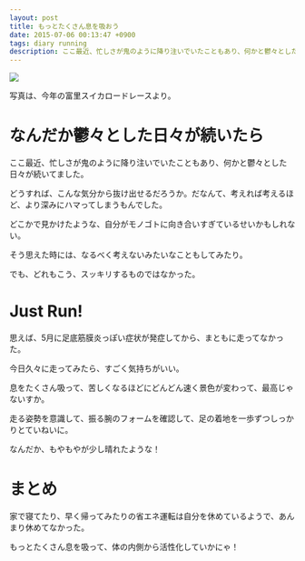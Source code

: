 ```yaml
---
layout: post
title: もっとたくさん息を吸おう
date: 2015-07-06 00:13:47 +0900
tags: diary running
description: ここ最近、忙しさが鬼のように降り注いでいたこともあり、何かと鬱々とした日々が続いてました。どうすれば、こんな気分から抜け出せるだろうか。だなんて、考えれば考えるほど、より深みにハマってしまうもんでした。どこかで見かけたような、自分がモノゴトに向き合いすぎているせいかもしれない。
---
```


![](https://skim.milk200.cc/20150706_running/run.jpg)

写真は、今年の富里スイカロードレースより。

# なんだか鬱々とした日々が続いたら

ここ最近、忙しさが鬼のように降り注いでいたこともあり、何かと鬱々とした日々が続いてました。

どうすれば、こんな気分から抜け出せるだろうか。だなんて、考えれば考えるほど、より深みにハマってしまうもんでした。

どこかで見かけたような、自分がモノゴトに向き合いすぎているせいかもしれない。

そう思えた時には、なるべく考えないみたいなこともしてみたり。

でも、どれもこう、スッキリするものではなかった。

# Just Run!

思えば、5月に足底筋膜炎っぽい症状が発症してから、まともに走ってなかった。

今日久々に走ってみたら、すごく気持ちがいい。

息をたくさん吸って、苦しくなるほどにどんどん速く景色が変わって、最高じゃないすか。

走る姿勢を意識して、振る腕のフォームを確認して、足の着地を一歩ずつしっかりとていねいに。

なんだか、もやもやが少し晴れたような！

# まとめ

家で寝てたり、早く帰ってみたりの省エネ運転は自分を休めているようで、あんまり休めてなかった。

もっとたくさん息を吸って、体の内側から活性化していかにゃ！
